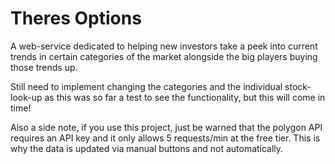 # Theres Options

A web-service dedicated to helping new investors take a peek into current trends in certain categories of the market alongside the big players buying those trends up.

Still need to implement changing the categories and the individual stock-look-up as this was so far a test to see the functionality, but this will come in time!

Also a side note, if you use this project, just be warned that the polygon API requires an API key and it only allows 5 requests/min at the free tier. This is why the data is updated via manual buttons and not automatically. 
